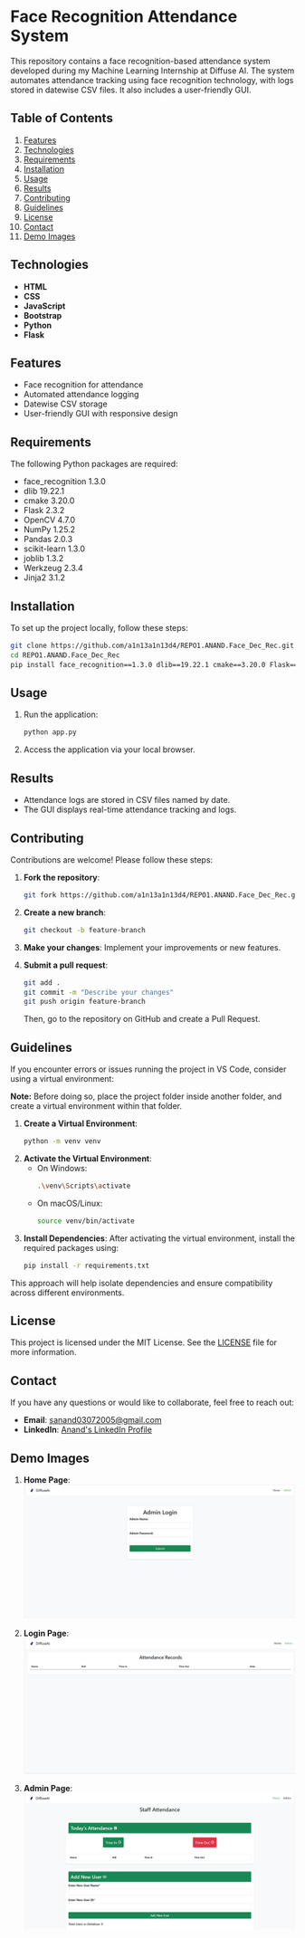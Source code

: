 # Face Recognition Attendance System

This repository contains a face recognition-based attendance system developed during my Machine Learning Internship at Diffuse AI. The system automates attendance tracking using face recognition technology, with logs stored in datewise CSV files. It also includes a user-friendly GUI.

## Table of Contents
1. [Features](#features)
2. [Technologies](#technologies)
3. [Requirements](#requirements)
4. [Installation](#installation)
5. [Usage](#usage)
6. [Results](#results)
7. [Contributing](#contributing)
8. [Guidelines](#guidelines)
9. [License](#license)
10. [Contact](#contact)
11. [Demo Images](#demo-images)

## Technologies
- **HTML**
- **CSS**
- **JavaScript**
- **Bootstrap**
- **Python**
- **Flask**

## Features
- Face recognition for attendance
- Automated attendance logging
- Datewise CSV storage
- User-friendly GUI with responsive design

## Requirements
The following Python packages are required:
- face_recognition 1.3.0
- dlib 19.22.1
- cmake 3.20.0
- Flask 2.3.2
- OpenCV 4.7.0
- NumPy 1.25.2
- Pandas 2.0.3
- scikit-learn 1.3.0
- joblib 1.3.2
- Werkzeug 2.3.4
- Jinja2 3.1.2

## Installation
To set up the project locally, follow these steps:
```bash
git clone https://github.com/a1n13a1n13d4/REPO1.ANAND.Face_Dec_Rec.git
cd REPO1.ANAND.Face_Dec_Rec
pip install face_recognition==1.3.0 dlib==19.22.1 cmake==3.20.0 Flask==2.3.2 OpenCV==4.7.0 NumPy==1.25.2 Pandas==2.0.3 scikit-learn==1.3.0 joblib==1.3.2 Werkzeug==2.3.4 Jinja2==3.1.2
```

## Usage
1. Run the application:
   ```bash
   python app.py
   ```
2. Access the application via your local browser.

## Results
- Attendance logs are stored in CSV files named by date.
- The GUI displays real-time attendance tracking and logs.

## Contributing
Contributions are welcome! Please follow these steps:

1. **Fork the repository**:
   ```bash
   git fork https://github.com/a1n13a1n13d4/REPO1.ANAND.Face_Dec_Rec.git
   ```

2. **Create a new branch**:
   ```bash
   git checkout -b feature-branch
   ```

3. **Make your changes**: Implement your improvements or new features.

4. **Submit a pull request**:
   ```bash
   git add .
   git commit -m "Describe your changes"
   git push origin feature-branch
   ```
   Then, go to the repository on GitHub and create a Pull Request.

## Guidelines
If you encounter errors or issues running the project in VS Code, consider using a virtual environment:

**Note:** Before doing so, place the project folder inside another folder, and create a virtual environment within that folder.

1. **Create a Virtual Environment**:
   ```bash
   python -m venv venv
   ```
2. **Activate the Virtual Environment**:
   - On Windows:
     ```bash
     .\venv\Scripts\activate
     ```
   - On macOS/Linux:
     ```bash
     source venv/bin/activate
     ```
3. **Install Dependencies**:
   After activating the virtual environment, install the required packages using:
   ```bash
   pip install -r requirements.txt
   ```

This approach will help isolate dependencies and ensure compatibility across different environments.

## License
This project is licensed under the MIT License. See the [LICENSE](LICENSE) file for more information.

## Contact
If you have any questions or would like to collaborate, feel free to reach out:

- **Email**: [sanand03072005@gmail.com](mailto:sanand03072005@gmail.com?subject=Inquiry%20About%20Attendance%20using%20Face%20Recognition%20Project&body=Hi%20Anand,%0A%0AI'm%20interested%20in%20learning%20more%20about%20the%20Attendance%20using%20Face%20Recognition%20Projects%20you%20developed%20during%20your%20Machine%20Learning%20Internship%20at%20Diffuse%20AI.%20I%20have%20some%20questions%20and%20would%20like%20to%20discuss%20potential%20collaborations.%0A%0AThank%20you!%0A%0ABest%20regards,%0A[Your%20Name])
- **LinkedIn**: [Anand's LinkedIn Profile](https://www.linkedin.com/in/anands37/)

## Demo Images
1. **Home Page**:
   ![Home Page](https://github.com/a1n13a1n13d4/REPO1.ANAND.Face_Dec_Rec/blob/main/1.Home%20Page.png)

2. **Login Page**:
   ![Login Page](https://github.com/a1n13a1n13d4/REPO1.ANAND.Face_Dec_Rec/blob/main/2.Login%20Page%20for%20Admin%20page.png)

3. **Admin Page**:
   ![Admin Page](https://github.com/a1n13a1n13d4/REPO1.ANAND.Face_Dec_Rec/blob/main/3.Admin%20Page.png)
